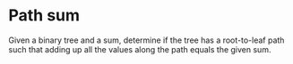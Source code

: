 # Path sum

Given a binary tree and a sum, determine if the tree has a root-to-leaf path such that adding up all the values along the path equals the given sum.
